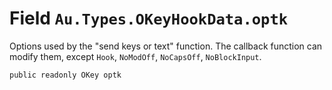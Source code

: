 # Field `Au.Types.OKeyHookData.optk`

Options used by the "send keys or text" function. The callback function can modify them, except `Hook`, `NoModOff`, `NoCapsOff`, `NoBlockInput`.

```
public readonly OKey optk
```